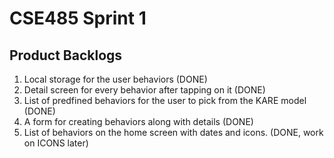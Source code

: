 # CSE485 Sprint 1 

## Product Backlogs

1. Local storage for the user behaviors (DONE)
2. Detail screen for every behavior after tapping on it (DONE) 
3. List of predfined behaviors for the user to pick from the KARE model (DONE)
4. A form for creating behaviors along with details (DONE)
5. List of behaviors on the home screen with dates and icons. (DONE, work on ICONS later)
